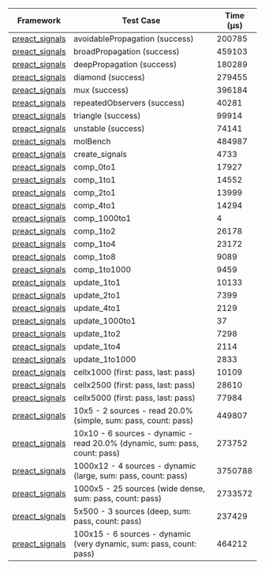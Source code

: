 | Framework | Test Case | Time (μs) |
| --- | --- | --- |
| [preact_signals](https://pub.dev/packages/preact_signals) | avoidablePropagation (success) | 200785 |
| [preact_signals](https://pub.dev/packages/preact_signals) | broadPropagation (success) | 459103 |
| [preact_signals](https://pub.dev/packages/preact_signals) | deepPropagation (success) | 180289 |
| [preact_signals](https://pub.dev/packages/preact_signals) | diamond (success) | 279455 |
| [preact_signals](https://pub.dev/packages/preact_signals) | mux (success) | 396184 |
| [preact_signals](https://pub.dev/packages/preact_signals) | repeatedObservers (success) | 40281 |
| [preact_signals](https://pub.dev/packages/preact_signals) | triangle (success) | 99914 |
| [preact_signals](https://pub.dev/packages/preact_signals) | unstable (success) | 74141 |
| [preact_signals](https://pub.dev/packages/preact_signals) | molBench | 484987 |
| [preact_signals](https://pub.dev/packages/preact_signals) | create_signals | 4733 |
| [preact_signals](https://pub.dev/packages/preact_signals) | comp_0to1 | 17927 |
| [preact_signals](https://pub.dev/packages/preact_signals) | comp_1to1 | 14552 |
| [preact_signals](https://pub.dev/packages/preact_signals) | comp_2to1 | 13999 |
| [preact_signals](https://pub.dev/packages/preact_signals) | comp_4to1 | 14294 |
| [preact_signals](https://pub.dev/packages/preact_signals) | comp_1000to1 | 4 |
| [preact_signals](https://pub.dev/packages/preact_signals) | comp_1to2 | 26178 |
| [preact_signals](https://pub.dev/packages/preact_signals) | comp_1to4 | 23172 |
| [preact_signals](https://pub.dev/packages/preact_signals) | comp_1to8 | 9089 |
| [preact_signals](https://pub.dev/packages/preact_signals) | comp_1to1000 | 9459 |
| [preact_signals](https://pub.dev/packages/preact_signals) | update_1to1 | 10133 |
| [preact_signals](https://pub.dev/packages/preact_signals) | update_2to1 | 7399 |
| [preact_signals](https://pub.dev/packages/preact_signals) | update_4to1 | 2129 |
| [preact_signals](https://pub.dev/packages/preact_signals) | update_1000to1 | 37 |
| [preact_signals](https://pub.dev/packages/preact_signals) | update_1to2 | 7298 |
| [preact_signals](https://pub.dev/packages/preact_signals) | update_1to4 | 2114 |
| [preact_signals](https://pub.dev/packages/preact_signals) | update_1to1000 | 2833 |
| [preact_signals](https://pub.dev/packages/preact_signals) | cellx1000 (first: pass, last: pass) | 10109 |
| [preact_signals](https://pub.dev/packages/preact_signals) | cellx2500 (first: pass, last: pass) | 28610 |
| [preact_signals](https://pub.dev/packages/preact_signals) | cellx5000 (first: pass, last: pass) | 77984 |
| [preact_signals](https://pub.dev/packages/preact_signals) | 10x5 - 2 sources - read 20.0% (simple, sum: pass, count: pass) | 449807 |
| [preact_signals](https://pub.dev/packages/preact_signals) | 10x10 - 6 sources - dynamic - read 20.0% (dynamic, sum: pass, count: pass) | 273752 |
| [preact_signals](https://pub.dev/packages/preact_signals) | 1000x12 - 4 sources - dynamic (large, sum: pass, count: pass) | 3750788 |
| [preact_signals](https://pub.dev/packages/preact_signals) | 1000x5 - 25 sources (wide dense, sum: pass, count: pass) | 2733572 |
| [preact_signals](https://pub.dev/packages/preact_signals) | 5x500 - 3 sources (deep, sum: pass, count: pass) | 237429 |
| [preact_signals](https://pub.dev/packages/preact_signals) | 100x15 - 6 sources - dynamic (very dynamic, sum: pass, count: pass) | 464212 |
